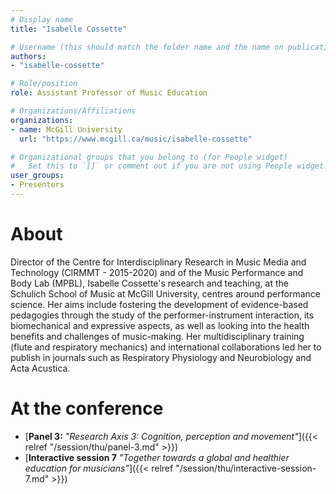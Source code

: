 ```yaml
---
# Display name
title: "Isabelle Cossette"

# Username (this should match the folder name and the name on publications)
authors:
- "isabelle-cossette"

# Role/position
role: Assistant Professor of Music Education

# Organizations/Affiliations
organizations: 
- name: McGill University
  url: "https://www.mcgill.ca/music/isabelle-cossette"

# Organizational groups that you belong to (for People widget)
#   Set this to `[]` or comment out if you are not using People widget.
user_groups:
- Presenters
---
```


# About

Director of the Centre for Interdisciplinary Research in Music Media and Technology (CIRMMT - 2015-2020) and of the Music Performance and Body Lab (MPBL), Isabelle Cossette's research and teaching, at the Schulich School of Music at McGill University, centres around performance science. Her aims include fostering the development of evidence-based pedagogies through the study of the performer-instrument interaction, its biomechanical and expressive aspects, as well as looking into the health benefits and challenges of music-making. Her multidisciplinary training (flute and respiratory mechanics) and international collaborations led her to publish in journals such as Respiratory Physiology and Neurobiology and Acta Acustica.  

# At the conference

- [**Panel 3:** *"Research Axis 3: Cognition, perception and movement"*]({{< relref "/session/thu/panel-3.md" >}})
- [**Interactive session 7** *"Together towards a global and healthier education for musicians"*]({{< relref "/session/thu/interactive-session-7.md" >}})
